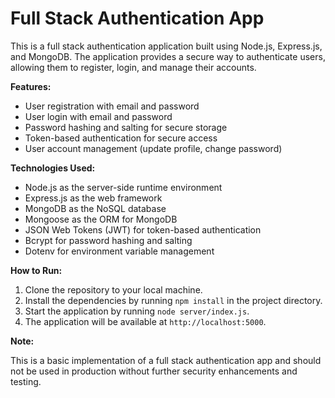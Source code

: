 # Full Stack Authentication App

This is a full stack authentication application built using Node.js, Express.js, and MongoDB. The application provides a secure way to authenticate users, allowing them to register, login, and manage their accounts.

**Features:**

- User registration with email and password
- User login with email and password
- Password hashing and salting for secure storage
- Token-based authentication for secure access
- User account management (update profile, change password)

**Technologies Used:**

- Node.js as the server-side runtime environment
- Express.js as the web framework
- MongoDB as the NoSQL database
- Mongoose as the ORM for MongoDB
- JSON Web Tokens (JWT) for token-based authentication
- Bcrypt for password hashing and salting
- Dotenv for environment variable management

**How to Run:**

1. Clone the repository to your local machine.
2. Install the dependencies by running `npm install` in the project directory.
3. Start the application by running `node server/index.js`.
4. The application will be available at `http://localhost:5000`.

**Note:**

This is a basic implementation of a full stack authentication app and should not be used in production without further security enhancements and testing.
